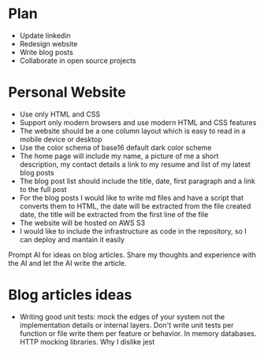 # Plan
- Update linkedin
- Redesign website
- Write blog posts
- Collaborate in open source projects

# Personal Website
- Use only HTML and CSS
- Support only modern browsers and use modern HTML and CSS features
- The website should be a one column layout which is easy to read in a mobile device or desktop
- Use the color schema of base16 default dark color scheme
- The home page will include my name, a picture of me a short description, my contact details a link to my resume and list of my latest blog posts
- The blog post list should include the title, date, first paragraph and a link to the full post
- For the blog posts I would like to write md files and have a script that converts them to HTML, the date will be extracted from the file created date, the title will be extracted from the first line of the file
- The website will be hosted on AWS S3
- I would like to include the infrastructure as code in the repository, so I can deploy and mantain it easily


Prompt AI for ideas on blog articles.
Share my thoughts and experience with the AI and let the AI write the article.

# Blog articles ideas
- Writing good unit tests: mock the edges of your system not the implementation details or internal layers. Don't write unit tests per function or file write them per feature or behavior. In memory databases. HTTP mocking libraries. Why I dislike jest
